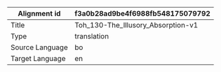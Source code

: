 |Alignment id | f3a0b28ad9be4f6988fb548175079792
| --- | --- 
|Title | Toh_130-The_Illusory_Absorption-v1 
|Type | translation
|Source Language | bo
|Target Language | en